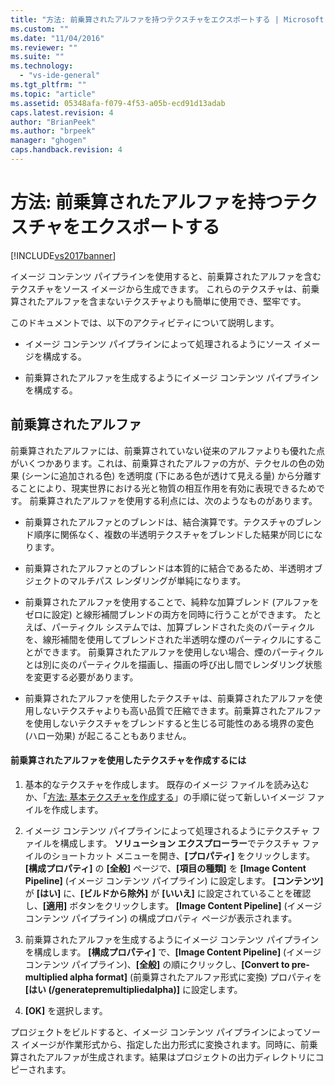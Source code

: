 ```yaml
---
title: "方法: 前乗算されたアルファを持つテクスチャをエクスポートする | Microsoft Docs"
ms.custom: ""
ms.date: "11/04/2016"
ms.reviewer: ""
ms.suite: ""
ms.technology: 
  - "vs-ide-general"
ms.tgt_pltfrm: ""
ms.topic: "article"
ms.assetid: 05348afa-f079-4f53-a05b-ecd91d13adab
caps.latest.revision: 4
author: "BrianPeek"
ms.author: "brpeek"
manager: "ghogen"
caps.handback.revision: 4
---
```

# 方法: 前乗算されたアルファを持つテクスチャをエクスポートする
[!INCLUDE[vs2017banner](../code-quality/includes/vs2017banner.md)]

イメージ コンテンツ パイプラインを使用すると、前乗算されたアルファを含むテクスチャをソース イメージから生成できます。  これらのテクスチャは、前乗算されたアルファを含まないテクスチャよりも簡単に使用でき、堅牢です。  
  
 このドキュメントでは、以下のアクティビティについて説明します。  
  
-   イメージ コンテンツ パイプラインによって処理されるようにソース イメージを構成する。  
  
-   前乗算されたアルファを生成するようにイメージ コンテンツ パイプラインを構成する。  
  
## 前乗算されたアルファ  
 前乗算されたアルファには、前乗算されていない従来のアルファよりも優れた点がいくつかあります。これは、前乗算されたアルファの方が、テクセルの色の効果 \(シーンに追加される色\) を透明度 \(下にある色が透けて見える量\) から分離することにより、現実世界における光と物質の相互作用を有効に表現できるためです。  前乗算されたアルファを使用する利点には、次のようなものがあります。  
  
-   前乗算されたアルファとのブレンドは、結合演算です。テクスチャのブレンド順序に関係なく、複数の半透明テクスチャをブレンドした結果が同じになります。  
  
-   前乗算されたアルファとのブレンドは本質的に結合であるため、半透明オブジェクトのマルチパス レンダリングが単純になります。  
  
-   前乗算されたアルファを使用することで、純粋な加算ブレンド \(アルファをゼロに設定\) と線形補間ブレンドの両方を同時に行うことができます。  たとえば、パーティクル システムでは、加算ブレンドされた炎のパーティクルを、線形補間を使用してブレンドされた半透明な煙のパーティクルにすることができます。  前乗算されたアルファを使用しない場合、煙のパーティクルとは別に炎のパーティクルを描画し、描画の呼び出し間でレンダリング状態を変更する必要があります。  
  
-   前乗算されたアルファを使用したテクスチャは、前乗算されたアルファを使用しないテクスチャよりも高い品質で圧縮できます。前乗算されたアルファを使用しないテクスチャをブレンドすると生じる可能性のある境界の変色 \(ハロー効果\) が起こることもありません。  
  
#### 前乗算されたアルファを使用したテクスチャを作成するには  
  
1.  基本的なテクスチャを作成します。  既存のイメージ ファイルを読み込むか、「[方法: 基本テクスチャを作成する](../Topic/How%20to:%20Create%20a%20Basic%20Texture.md)」の手順に従って新しいイメージ ファイルを作成します。  
  
2.  イメージ コンテンツ パイプラインによって処理されるようにテクスチャ ファイルを構成します。  **ソリューション エクスプローラー**でテクスチャ ファイルのショートカット メニューを開き、**\[プロパティ\]** をクリックします。  **\[構成プロパティ\]** の **\[全般\]** ページで、**\[項目の種類\]** を **\[Image Content Pipeline\]** \(イメージ コンテンツ パイプライン\) に設定します。  **\[コンテンツ\]** が **\[はい\]** に、**\[ビルドから除外\]** が **\[いいえ\]** に設定されていることを確認し、**\[適用\]** ボタンをクリックします。  **\[Image Content Pipeline\]** \(イメージ コンテンツ パイプライン\) の構成プロパティ ページが表示されます。  
  
3.  前乗算されたアルファを生成するようにイメージ コンテンツ パイプラインを構成します。  **\[構成プロパティ\]** で、**\[Image Content Pipeline\]** \(イメージ コンテンツ パイプライン\)、**\[全般\]** の順にクリックし、**\[Convert to pre\-multiplied alpha format\]** \(前乗算されたアルファ形式に変換\) プロパティを **\[はい \(\/generatepremultipliedalpha\)\]** に設定します。  
  
4.  **\[OK\]** を選択します。  
  
 プロジェクトをビルドすると、イメージ コンテンツ パイプラインによってソース イメージが作業形式から、指定した出力形式に変換されます。同時に、前乗算されたアルファが生成されます。結果はプロジェクトの出力ディレクトリにコピーされます。
